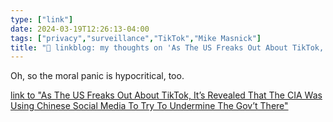 ```yaml
---
type: ["link"]
date: 2024-03-19T12:26:13-04:00
tags: ["privacy","surveillance","TikTok","Mike Masnick"]
title: "🔗 linkblog: my thoughts on 'As The US Freaks Out About TikTok, It’s Revealed That The CIA Was Using Chinese Social Media To Try To Undermine The Gov’t There'"
---
```

Oh, so the moral panic is hypocritical, too.

[link to "As The US Freaks Out About TikTok, It’s Revealed That The CIA Was Using Chinese Social Media To Try To Undermine The Gov’t There"](https://www.techdirt.com/2024/03/18/as-the-us-freaks-out-about-tiktok-its-revealed-that-the-cia-was-using-chinese-social-media-to-try-to-undermine-the-govt-there/)
